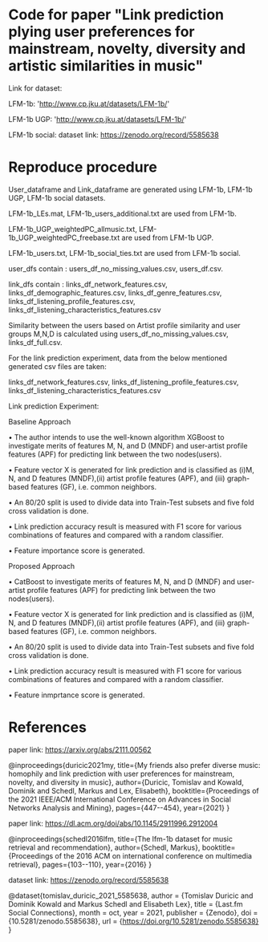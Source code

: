 # Code for paper "Link prediction plying user preferences for mainstream, novelty, diversity and artistic similarities in music"

Link for dataset:

LFM-1b:
'http://www.cp.jku.at/datasets/LFM-1b/'

LFM-1b UGP:
'http://www.cp.jku.at/datasets/LFM-1b/'

LFM-1b social:
dataset link: https://zenodo.org/record/5585638

# Reproduce procedure

User_dataframe and Link_dataframe are generated using LFM-1b, LFM-1b UGP, LFM-1b social datasets.

LFM-1b_LEs.mat, LFM-1b_users_additional.txt are used from LFM-1b.

LFM-1b_UGP_weightedPC_allmusic.txt, LFM-1b_UGP_weightedPC_freebase.txt are used from LFM-1b UGP.

LFM-1b_users.txt, LFM-1b_social_ties.txt are used from LFM-1b social.

user_dfs contain : 
users_df_no_missing_values.csv, users_df.csv.

link_dfs contain : 
links_df_network_features.csv, links_df_demographic_features.csv, links_df_genre_features.csv, links_df_listening_profile_features.csv, links_df_listening_characteristics_features.csv

Similarity between the users based on Artist profile similarity and user groups M,N,D is calculated using users_df_no_missing_values.csv, links_df_full.csv.

For the link prediction experiment, data from the below mentioned generated csv files are taken:

links_df_network_features.csv, links_df_listening_profile_features.csv, links_df_listening_characteristics_features.csv

Link prediction Experiment:

Baseline Approach

• The author intends to use the well-known algorithm
XGBoost to investigate merits of features M, N, and
D (MNDF) and user-artist profile features (APF) for
predicting link between the two nodes(users).

• Feature vector X is generated for link prediction and
is classified as (i)M, N, and D features (MNDF),(ii)
artist profile features (APF), and (iii) graph-based features
(GF), i.e. common neighbors.

• An 80/20 split is used to divide data into Train-Test
subsets and five fold cross validation is done.

• Link prediction accuracy result is measured with F1 score
for various combinations of features and compared with
a random classifier.

• Feature importance score is generated.

Proposed Approach

• CatBoost to investigate merits of features M, N, and
D (MNDF) and user-artist profile features (APF) for
predicting link between the two nodes(users).

• Feature vector X is generated for link prediction and
is classified as (i)M, N, and D features (MNDF),(ii)
artist profile features (APF), and (iii) graph-based features
(GF), i.e. common neighbors.

• An 80/20 split is used to divide data into Train-Test
subsets and five fold cross validation is done.

• Link prediction accuracy result is measured with F1 score
for various combinations of features and compared with
a random classifier.

• Feature inmprtance score is generated.

# References

paper link: https://arxiv.org/abs/2111.00562

@inproceedings{duricic2021my,
title={My friends also prefer diverse music: homophily and link prediction with user preferences for mainstream, novelty, and diversity in music},
author={Duricic, Tomislav and Kowald, Dominik and Schedl, Markus and Lex, Elisabeth},
booktitle={Proceedings of the 2021 IEEE/ACM International Conference on Advances in Social Networks Analysis and Mining},
pages={447--454},
year={2021}
}

paper link: https://dl.acm.org/doi/abs/10.1145/2911996.2912004

@inproceedings{schedl2016lfm,
title={The lfm-1b dataset for music retrieval and recommendation},
author={Schedl, Markus},
booktitle={Proceedings of the 2016 ACM on international conference on multimedia retrieval},
pages={103--110},
year={2016}
}

dataset link: https://zenodo.org/record/5585638

@dataset{tomislav_duricic_2021_5585638,
  author       = {Tomislav Duricic and
                  Dominik Kowald and
                  Markus Schedl and
                  Elisabeth Lex},
  title        = {Last.fm Social Connections},
  month        = oct,
  year         = 2021,
  publisher    = {Zenodo},
  doi          = {10.5281/zenodo.5585638},
  url          = {https://doi.org/10.5281/zenodo.5585638}
}


